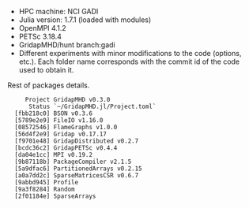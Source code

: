 * HPC machine: NCI GADI
* Julia version: 1.7.1 (loaded with modules)
* OpenMPI 4.1.2 
* PETSc 3.18.4
* GridapMHD/hunt branch:gadi
* Different experiments with minor modifications to the code (options, etc.). Each folder
name corresponds with the commit id of the code used to obtain it.

Rest of packages details.

```
     Project GridapMHD v0.3.0
      Status `~/GridapMHD.jl/Project.toml`
  [fbb218c0] BSON v0.3.6
  [5789e2e9] FileIO v1.16.0
  [08572546] FlameGraphs v1.0.0
  [56d4f2e9] Gridap v0.17.17
  [f9701e48] GridapDistributed v0.2.7
  [bcdc36c2] GridapPETSc v0.4.4
  [da04e1cc] MPI v0.19.2
  [9b87118b] PackageCompiler v2.1.5
  [5a9dfac6] PartitionedArrays v0.2.15
  [a0a7dd2c] SparseMatricesCSR v0.6.7
  [9abbd945] Profile
  [9a3f8284] Random
  [2f01184e] SparseArrays
```
